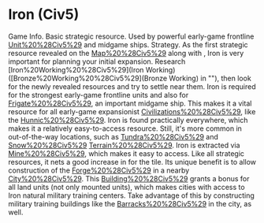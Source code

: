 # Iron (Civ5)

Game Info.
Basic strategic resource. Used by powerful early-game frontline [Unit%20%28Civ5%29](units) and midgame ships.
Strategy.
As the first strategic resource revealed on the [Map%20%28Civ5%29](map) along with , Iron is very important for planning your initial expansion. Research [Iron%20Working%20%28Civ5%29](Iron Working) ([Bronze%20Working%20%28Civ5%29](Bronze Working) in ""), then look for the newly revealed resources and try to settle near them.
 Iron is required for the strongest early-game frontline units and also for [Frigate%20%28Civ5%29](Frigates), an important midgame ship. This makes it a vital resource for all early-game expansionist [Civilizations%20%28Civ5%29](civilizations), like the [Hunnic%20%28Civ5%29](Huns).
 Iron is found practically everywhere, which makes it a relatively easy-to-access resource. Still, it's more common in out-of-the-way locations, such as [Tundra%20%28Civ5%29](Tundra) and [Snow%20%28Civ5%29](Snow) [Terrain%20%28Civ5%29](terrain). Iron is extracted via [Mine%20%28Civ5%29](Mines), which makes it easy to access.
Like all strategic resources, it nets a good increase in for the tile. Its unique benefit is to allow construction of the [Forge%20%28Civ5%29](Forge) in a nearby [City%20%28Civ5%29](city). This [Building%20%28Civ5%29](building) grants a bonus for all land units (not only mounted units), which makes cities with access to Iron natural military training centers. Take advantage of this by constructing military training buildings like the [Barracks%20%28Civ5%29](Barracks) in the city, as well.